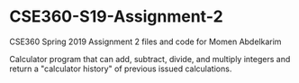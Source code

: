 # CSE360-S19-Assignment-2
CSE360 Spring 2019 Assignment 2 files and code for Momen Abdelkarim


Calculator program that can add, subtract, divide, and multiply integers and return a "calculator history" of previous issued calculations.